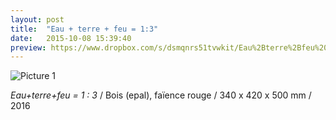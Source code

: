 ```yaml
---
layout: post
title:  "Eau + terre + feu = 1:3"
date:   2015-10-08 15:39:40
preview: https://www.dropbox.com/s/dsmqnrs51tvwkit/Eau%2Bterre%2Bfeu%20%3D%201%20-%203%2C%202016%2C%20Arslan%20Smirnov_preview.jpg?raw=1
---
```


![Picture 1](https://www.dropbox.com/s/rz6temcwgn348fi/Eau%2Bterre%2Bfeu%20%3D%201%20-%203%2C%202016%2C%20Arslan%20Smirnov.jpg?raw=1)

<span style="font-style: italic;">Eau+terre+feu = 1 : 3</span>  / Bois (epal), fa&iuml;ence rouge / 340 x 420 x 500 mm / 2016